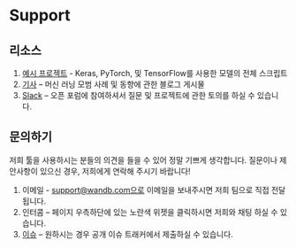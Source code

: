 # Support

## **리소스**

1. [ 예시 프로젝트](https://docs.wandb.ai/v/ko/examples) - Keras, PyTorch, 및 TensorFlow를 사용한 모델의 전체 스크립트
2. [기사](https://www.wandb.com/articles) – 머신 러닝 모범 사례 및 동향에 관한 블로그 게시물
3. [Slack](http://bit.ly/wandb-forum) – 오픈 포럼에 참여하셔서 질문 및 프로젝트에 관한 토의를 하실 수 있습니다.

##  **문의하기**

 저희 툴을 사용하시는 분들의 의견을 들을 수 있어 정말 기쁘게 생각합니다. 질문이나 제안사항이 있으신 경우, 저희에게 연락해 주시기 바랍니다!

1. 이메일 - support@wandb.com으로 이메일을 보내주시면 저희 팀으로 직접 전달됩니다.
2. 인터콤 – 페이지 우측하단에 있는 노란색 위젯을 클릭하시면 저희와 채팅 하실 수 있습니다.
3. [이슈](https://github.com/wandb/client) – 원하시는 경우 공개 이슈 트래커에서 제출하실 수 있습니다.

